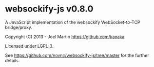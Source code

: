 websockify-js v0.8.0
========

A JavaScript implementation of the websockify WebSocket-to-TCP bridge/proxy.

Copyright (C) 2013 - Joel Martin <https://github.com/kanaka>

Licensed under LGPL-3.

See https://github.com/novnc/websockify-js/tree/master for the further details.
